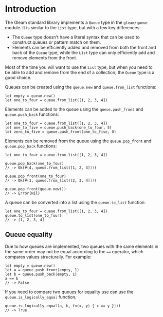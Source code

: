 # Introduction

The Gleam standard library implements a `Queue` type in the `gleam/queue` module. It is similar to the `List` type, but with a few key differences:

- The `Queue` type doesn't have a literal syntax that can be used to construct queues or pattern match on them.
- Elements can be efficiently added and removed from both the front and back of the `Queue` type, while the `List` type can only efficiently add and remove elements from the front.

Most of the time you will want to use the `List` type, but when you need to be able to add and remove from the end of a collection, the `Queue` type is a good choice.

Queues can be created using the `queue.new` and `queue.from_list` functions:

```gleam
let empty = queue.new()
let one_to_four = queue.from_list([1, 2, 3, 4])
```

Elements can be added to the queue using the `queue.push_front` and `queue.push_back` functions:

```gleam
let one_to_four = queue.from_list([1, 2, 3, 4])
let one_to_five = queue.push_back(one_to_four, 5)
let zero_to_five = queue.push_front(one_to_five, 0)
```

Elements can be removed from the queue using the `queue.pop_front` and `queue.pop_back` functions:

```gleam
let one_to_four = queue.from_list([1, 2, 3, 4])

queue.pop_back(one_to_four)
// -> Ok(#(4, queue.from_list([1, 2, 3])))

queue.pop_front(one_to_four)
// -> Ok(#(1, queue.from_list([2, 3, 4])))

queue.pop_front(queue.new())
// -> Error(Nil)
```

A queue can be converted into a list using the `queue.to_list` function:

```gleam
let one_to_four = queue.from_list([1, 2, 3, 4])
queue.to_list(one_to_four)
// -> [1, 2, 3, 4]
```

## Queue equality

Due to how queues are implemented, two queues with the same elements in the same order may not be equal according to the `==` operator, which compares values structurally. For example:

```gleam
let empty = queue.new()
let a = queue.push_front(empty, 1)
let b = queue.push_back(empty, 1)
a == b
// -> False
```

If you need to compare two queues for equality use can use the `queue.is_logically_equal` function.

```gleam
queue.is_logically_equal(a, b, fn(x, y) { x == y })))
// -> True
```
